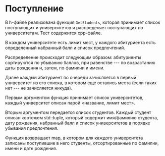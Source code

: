 # Поступление

В h-файле реализована функция `GetStudents`, которая принимает список поступающих и университетов и распределяет поступающих по университетам.
Тест содержится cpp-файле.

В каждом университете есть лимит мест, у каждого абитуриента есть определенный набранный балл и список предпочтений.

Распределение происходит следующим образом: абитуриенты сортируются по убыванию баллов, при равенстве --- по возрастанию даты рождения и, затем, по фамилии и имени.

Далее каждый абитуриент по очереди зачисляется в первый университет из его списка, в котором еще остались места (если таких нет --- не зачисляется никуда).

Первым аргументом функция принимает список университетов, каждый университет описан парой <название, лимит мест>.

Вторым аргументом передается список студентов. Каждый студент описан кортежем std::tuple, который содержит имя/фамилию студента, дату рождения, набранный балл и список университетов в порядке убывания
предпочтения.

Функция возвращает map, в котором для каждого университета записаны поступившие в него студенты, отсортированные
по фамилии, имени и дате рождения.
